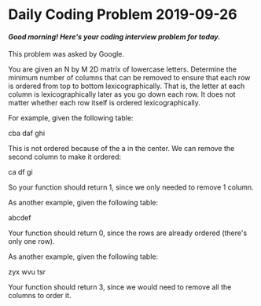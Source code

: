 # Daily Coding Problem 2019-09-26

####  _Good morning! Here's your coding interview problem for today._

This problem was asked by Google.

You are given an N by M 2D matrix of lowercase letters. Determine the minimum number of columns that can be removed to ensure that each row is ordered from top to bottom lexicographically. That is, the letter at each column is lexicographically later as you go down each row. It does not matter whether each row itself is ordered lexicographically.

For example, given the following table:

cba
daf
ghi

This is not ordered because of the a in the center. We can remove the second column to make it ordered:

ca
df
gi

So your function should return 1, since we only needed to remove 1 column.

As another example, given the following table:

abcdef

Your function should return 0, since the rows are already ordered (there's only one row).

As another example, given the following table:

zyx
wvu
tsr

Your function should return 3, since we would need to remove all the columns to order it.